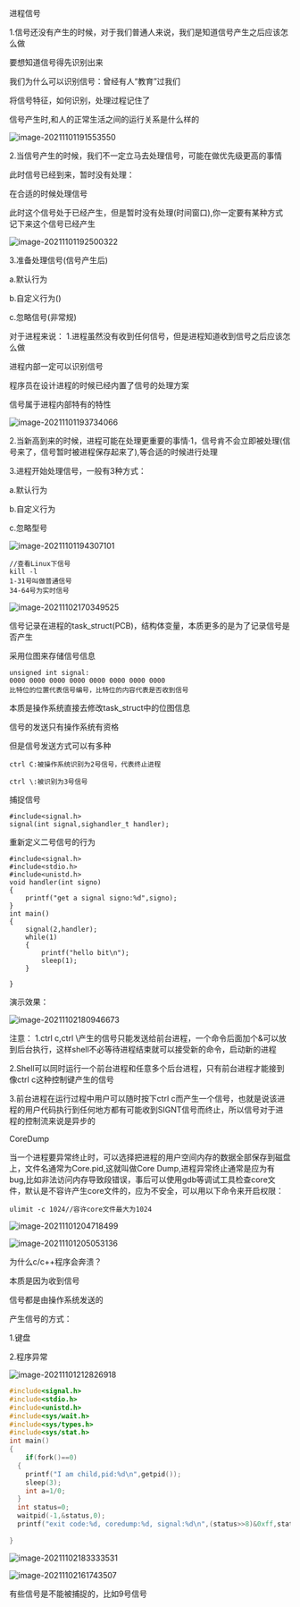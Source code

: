 进程信号



1.信号还没有产生的时候，对于我们普通人来说，我们是知道信号产生之后应该怎么做

要想知道信号得先识别出来

我们为什么可以识别信号：曾经有人“教育”过我们

将信号特征，如何识别，处理过程记住了



信号产生时,和人的正常生活之间的运行关系是什么样的

![image-20211101191553550](https://raw.githubusercontent.com/qingyan520/Cloud_img/master/img/image-20211101191553550.png)



2.当信号产生的时候，我们不一定立马去处理信号，可能在做优先级更高的事情

此时信号已经到来，暂时没有处理：

在合适的时候处理信号

此时这个信号处于已经产生，但是暂时没有处理(时间窗口),你一定要有某种方式记下来这个信号已经产生

![image-20211101192500322](https://raw.githubusercontent.com/qingyan520/Cloud_img/master/img/image-20211101192500322.png)





3.准备处理信号(信号产生后)

a.默认行为

b.自定义行为()

c.忽略信号(非常规)





对于进程来说：
1.进程虽然没有收到任何信号，但是进程知道收到信号之后应该怎么做

进程内部一定可以识别信号

程序员在设计进程的时候已经内置了信号的处理方案

信号属于进程内部特有的特性

![image-20211101193734066](https://raw.githubusercontent.com/qingyan520/Cloud_img/master/img/image-20211101193734066.png)

2.当新高到来的时候，进程可能在处理更重要的事情·1，信号肯不会立即被处理(信号来了，信号暂时被进程保存起来了),等合适的时候进行处理

3.进程开始处理信号，一般有3种方式：

a.默认行为

b.自定义行为

c.忽略型号

![image-20211101194307101](https://raw.githubusercontent.com/qingyan520/Cloud_img/master/img/image-20211101194307101.png)



```shell
//查看Linux下信号
kill -l
1-31号叫做普通信号
34-64号为实时信号
```

![image-20211102170349525](https://raw.githubusercontent.com/qingyan520/Cloud_img/master/img/image-20211102170349525.png)

信号记录在进程的task_struct(PCB)，结构体变量，本质更多的是为了记录信号是否产生

采用位图来存储信号信息

```
unsigned int signal:
0000 0000 0000 0000 0000 0000 0000 0000
比特位的位置代表信号编号，比特位的内容代表是否收到信号

```

本质是操作系统直接去修改task_struct中的位图信息



信号的发送只有操作系统有资格

但是信号发送方式可以有多种

```
ctrl C:被操作系统识别为2号信号，代表终止进程
```

```
ctrl \:被识别为3号信号
```

捕捉信号

```
#include<signal.h>
signal(int signal,sighandler_t handler);
```

重新定义二号信号的行为

```
#include<signal.h>
#include<stdio.h>
#include<unistd.h>
void handler(int signo)
{
    printf("get a signal signo:%d",signo);
}
int main()
{
	signal(2,handler);
    while(1)
    {
        printf("hello bit\n");
        sleep(1);
    }
    
}
```

演示效果：

![image-20211102180946673](https://raw.githubusercontent.com/qingyan520/Cloud_img/master/img/image-20211102180946673.png)

注意：
1.ctrl c,ctrl \产生的信号只能发送给前台进程，一个命令后面加个&可以放到后台执行，这样shell不必等待进程结束就可以接受新的命令，启动新的进程

2.Shell可以同时运行一个前台进程和任意多个后台进程，只有前台进程才能接到像ctrl c这种控制键产生的信号

3.前台进程在运行过程中用户可以随时按下ctrl c而产生一个信号，也就是说该进程的用户代码执行到任何地方都有可能收到SIGNT信号而终止，所以信号对于进程的控制流来说是异步的





CoreDump

当一个进程要异常终止时，可以选择把进程的用户空间内存的数据全部保存到磁盘上，文件名通常为Core.pid,这就叫做Core Dump,进程异常终止通常是应为有bug,比如非法访问内存导致段错误，事后可以使用gdb等调试工具检查core文件，默认是不容许产生core文件的，应为不安全，可以用以下命令来开启权限：

```shell
ulimit -c 1024//容许core文件最大为1024
```

![image-20211101204718499](https://raw.githubusercontent.com/qingyan520/Cloud_img/master/img/image-20211101204718499.png)





![image-20211101205053136](https://raw.githubusercontent.com/qingyan520/Cloud_img/master/img/image-20211101205053136.png)

为什么c/c++程序会奔溃？

本质是因为收到信号

信号都是由操作系统发送的



产生信号的方式：

1.键盘

2.程序异常

![image-20211101212826918](https://raw.githubusercontent.com/qingyan520/Cloud_img/master/img/image-20211101212826918.png)



```cpp
#include<signal.h>
#include<stdio.h>
#include<unistd.h>
#include<sys/wait.h>
#include<sys/types.h>
#include<sys/stat.h>
int main()
{
	if(fork()==0)
  {
    printf("I am child,pid:%d\n",getpid());
    sleep(3);
    int a=1/0;
  }
  int status=0;
  waitpid(-1,&status,0);
  printf("exit code:%d, coredump:%d, signal:%d\n",(status>>8)&0xff,status&0x80,status&0x7f);
    
}
```

![image-20211102183333531](C:\Users\史金伟\AppData\Roaming\Typora\typora-user-images\image-20211102183333531.png)





![image-20211102161743507](https://raw.githubusercontent.com/qingyan520/Cloud_img/master/img/image-20211102161743507.png)

有些信号是不能被捕捉的，比如9号信号